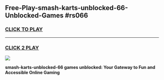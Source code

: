 
## Free-Play-smash-karts-unblocked-66-Unblocked-Games #rs066
<h3>
<a href="https://news.freeplayer.one?title=smash-karts-unblocked-66&ref=8M">CLICK TO PLAY</a></h3>
<hr>

<h3>
<a href="https://news.freeplayer.one?title=smash-karts-unblocked-66&ref=8M">CLICK 2 PLAY</a>
  
</h3>

<a href="https://news.freeplayer.one?title=smash-karts-unblocked-66&ref=8M"><img src="https://clearcache.store/games.png"></a>


**smash-karts-unblocked-66 games unblocked: Your Gateway to Fun and Accessible Online Gaming**
